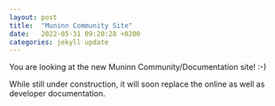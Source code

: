 ```yaml
---
layout: post
title:  "Muninn Community Site"
date:   2022-05-31 09:20:28 +0200
categories: jekyll update
---
```


You are looking at the new Muninn Community/Documentation site! :-)

While still under construction, it will soon replace the online as well as developer documentation.

